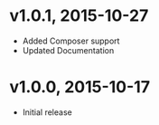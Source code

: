 # v1.0.1, 2015-10-27
* Added Composer support
* Updated Documentation

# v1.0.0, 2015-10-17
* Initial release
